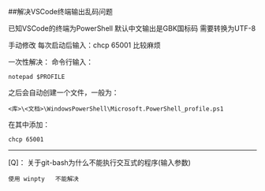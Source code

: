 ##解决VSCode终端输出乱码问题

已知VSCode的终端为PowerShell
默认中文输出是GBK国标码
需要转换为UTF-8

手动修改
每次启动后输入：chcp 65001
比较麻烦

一次性解决：
命令行输入：
	
	notepad $PROFILE

之后会自动创建一个文件，一般为：

	<库>\<文档>\WindowsPowerShell\Microsoft.PowerShell_profile.ps1

在其中添加：

	chcp 65001


----

[Q]： 关于git-bash为什么不能执行交互式的程序(输入参数)
	
	使用 winpty	不能解决